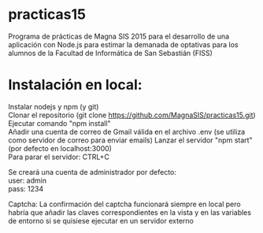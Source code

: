 # practicas15

Programa de prácticas de Magna SIS 2015 para el desarrollo de una aplicación con Node.js para estimar la demanada de optativas para los alumnos de la Facultad de Informática de San Sebastián (FISS)

# Instalación en local:

Instalar nodejs y npm (y git)  
Clonar el repositorio (git clone https://github.com/MagnaSIS/practicas15.git)  
Ejecutar comando "npm install"  
Añadir una cuenta de correo de Gmail válida en el archivo .env (se utiliza como servidor de correo para enviar emails)
Lanzar el servidor "npm start" (por defecto en localhost:3000)  
Para parar el servidor: CTRL+C  


Se creará una cuenta de administrador por defecto:  
user: admin  
pass: 1234  

Captcha:
La confirmación del captcha funcionará siempre en local pero habría que añadir las claves correspondientes en la vista y en las variables de entorno si se quisiese ejecutar en un servidor externo
